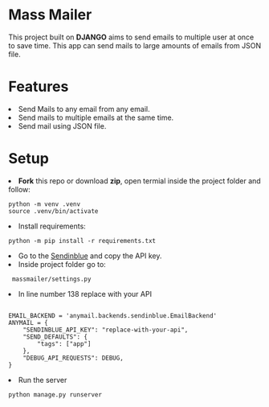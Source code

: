 # Mass Mailer
This project built on <strong>DJANGO</strong>  aims to send emails to multiple user at once to save time. This app can send mails to large amounts of emails from JSON file.
# Features 
<li>Send Mails to any email from any email.</li>
<li>Send mails to multiple emails at the same time.</li>
<li>Send mail using JSON file.</li>

# Setup
<li><b>Fork</b> this repo or download <b>zip</b>, open termial inside the project folder and follow:</li>

```
python -m venv .venv
source .venv/bin/activate

```
<li>Install requirements:</li>

`
python -m pip install -r requirements.txt 
`
<li>Go to the <a href="https://app.brevo.com/settings/keys/api">Sendinblue</a> and copy the API key.</li>
<li>Inside project folder go to:</li> 

` massmailer/settings.py`

<li>In line number 138 replace with your API</li>

```

EMAIL_BACKEND = 'anymail.backends.sendinblue.EmailBackend'
ANYMAIL = {
    "SENDINBLUE_API_KEY": "replace-with-your-api",
    "SEND_DEFAULTS": {
        "tags": ["app"]
    },
    "DEBUG_API_REQUESTS": DEBUG,
}

```
<li>Run the server</li>

`python manage.py runserver`


